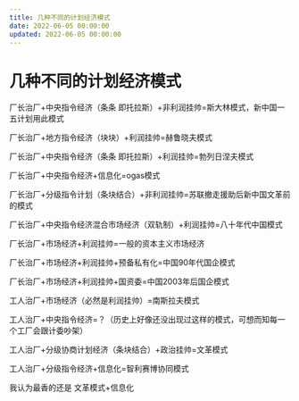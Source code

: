 ```yaml
---
title: 几种不同的计划经济模式
date: 2022-06-05 00:00:00
updated: 2022-06-05 00:00:00
---
```


# 几种不同的计划经济模式

厂长治厂+中央指令经济（条条 即托拉斯）+非利润挂帅=斯大林模式，新中国一五计划用此模式

厂长治厂+地方指令经济（块块）+利润挂帅=赫鲁晓夫模式

厂长治厂+中央指令经济（条条 即托拉斯）+利润挂帅=勃列日涅夫模式

厂长治厂+中央指令经济+信息化=ogas模式

厂长治厂+分级指令计划（条块结合）+非利润挂帅=苏联撤走援助后新中国文革前的模式

厂长治厂+中央指令经济混合市场经济（双轨制）+利润挂帅=八十年代中国模式

厂长治厂+市场经济+利润挂帅=一般的资本主义市场经济

厂长治厂+市场经济+利润挂帅+预备私有化=中国90年代国企模式

厂长治厂+市场经济+利润挂帅+国资委=中国2003年后国企模式

工人治厂+市场经济（必然是利润挂帅）=南斯拉夫模式

工人治厂+中央指令经济=？（历史上好像还没出现过这样的模式，可想而知每一个工厂会跟计委吵架）

工人治厂+分级协商计划经济（条块结合）+政治挂帅=文革模式

工人治厂+分级指令经济+信息化=智利赛博协同模式

我认为最香的还是 文革模式+信息化

